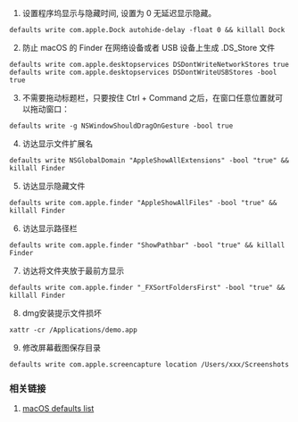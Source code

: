 
1. 设置程序坞显示与隐藏时间, 设置为 0 无延迟显示隐藏。
```
defaults write com.apple.Dock autohide-delay -float 0 && killall Dock
```

2. 防止 macOS 的 Finder 在网络设备或者 USB 设备上生成 .DS_Store 文件
```
defaults write com.apple.desktopservices DSDontWriteNetworkStores true
defaults write com.apple.desktopservices DSDontWriteUSBStores -bool true
```
3. 不需要拖动标题栏，只要按住 Ctrl + Command 之后，在窗口任意位置就可以拖动窗口：
```
defaults write -g NSWindowShouldDragOnGesture -bool true
```
4. 访达显示文件扩展名
```
defaults write NSGlobalDomain "AppleShowAllExtensions" -bool "true" && killall Finder
```
5. 访达显示隐藏文件
```
defaults write com.apple.finder "AppleShowAllFiles" -bool "true" && killall Finder
```
6. 访达显示路径栏
```
defaults write com.apple.finder "ShowPathbar" -bool "true" && killall Finder
```
7. 访达将文件夹放于最前方显示
```
defaults write com.apple.finder "_FXSortFoldersFirst" -bool "true" && killall Finder
```
8. dmg安装提示文件损坏
```
xattr -cr /Applications/demo.app
```
9. 修改屏幕截图保存目录
```
defaults write com.apple.screencapture location /Users/xxx/Screenshots
```
### 相关链接
1. [macOS defaults list](https://macos-defaults.com/)